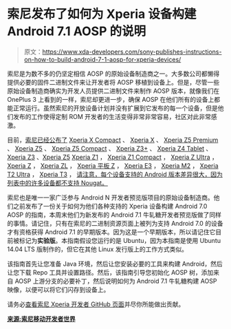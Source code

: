 # 索尼发布了如何为 Xperia 设备构建 Android 7.1 AOSP 的说明

> 原文：<https://www.xda-developers.com/sony-publishes-instructions-on-how-to-build-android-7-1-aosp-for-xperia-devices/>

索尼是为数不多的仍坚定相信 AOSP 的原始设备制造商之一。大多数公司都懒得提供必要的固件二进制文件来让开发者将 AOSP 移植到设备上。但是，尽管一些原始设备制造商确实为开发人员提供二进制文件来制作 AOSP 版本，就像我们在 OnePlus 3 上看到的一样，索尼却更进一步，确保 AOSP 在他们所有的设备上都能正常运行。虽然索尼的开放设备计划并没有扩展到它发布的每一个设备，但是他们发布的工作使得定制 ROM 开发者的生活变得非常非常容易，社区对此非常感激。

目前，[索尼已经公布了](http://developer.sonymobile.com/open-devices/list-of-devices-and-resources/) [Xperia X Compact](http://forum.xda-developers.com/x-compact) 、 [Xperia X](http://forum.xda-developers.com/xperia-x) 、 [Xperia Z5 Premium](http://forum.xda-developers.com/z5-premium) 、 [Xperia Z5](http://forum.xda-developers.com/xperia-z5) 、 [Xperia Z5 Compact](http://forum.xda-developers.com/z5-compact) 、 [Xperia Z3+](http://forum.xda-developers.com/xperia-z4) 、 [Xperia Z4 Tablet](http://forum.xda-developers.com/z4-tablet) 、 [Xperia Z3](http://forum.xda-developers.com/z3) 、[Xperia Z5](http://forum.xda-developers.com/z3-compact) [Xperia Z1](http://forum.xda-developers.com/xperia-z1) ， [Xperia Z1 Compact](http://forum.xda-developers.com/sony-xperia-z1-compact) ， [Xperia Z Ultra](http://forum.xda-developers.com/xperia-z-ultra) ， [Xperia Z](http://forum.xda-developers.com/xperia-z) ， [Xperia ZL](http://forum.xda-developers.com/xperia-zl) ， [Xperia 平板 Z](http://forum.xda-developers.com/xperia-tablet-z) ， [Xperia E3](http://forum.xda-developers.com/xperia-e3) ， [Xperia M2](http://forum.xda-developers.com/xperia-m2) ， [Xperia T2 Ultra](http://forum.xda-developers.com/t2-ultra) ， [Xperia T3](http://forum.xda-developers.com/xperia-t3) ， [请注意，每个设备支持的 Android 版本差异很大，因为列表中的许多设备都不支持 Nougat。](http://forum.xda-developers.com/xperia-l)

索尼也是唯一一家广泛参与 Android N 开发者预览版项目的原始设备制造商。他们之前发布了一份关于如何为他们各种支持的 Xperia 设备构建 Android 7.0 AOSP 的指南，本周末他们为新发布的 Android 7.1 牛轧糖开发者预览版做了同样的事情。请记住，只有在索尼的二进制资源页面上被列为支持 Android 7.0 的设备才有资格获得 Android 7.1 的早期版本。因为这是一个早期版本，所以请记住它目前被标记为**实验版**。本指南假设您运行的是 Ubuntu，因为本指南是使用 Ubuntu 14.04 LTS 版制作的，但它在其他 Linux 发行版上的工作方式类似。

该指南首先让您准备 Java 环境，然后让您安装必要的工具来构建 Android，然后让您下载 Repo 工具并设置路径。然后，该指南引导您初始化 AOSP 树，添加来自 AOSP 上游分支的必要补丁，然后说明如何为 Android 7.1 牛轧糖构建 AOSP 映像，以便可以将它们闪存到设备上。

请务必[查看索尼 Xperia 开发者 GitHub 页面](https://github.com/sonyxperiadev)并尽你所能做出贡献。

[**来源:索尼移动开发者世界**](http://developer.sonymobile.com/open-devices/aosp-build-instructions/how-to-build-aosp-nougat-for-unlocked-xperia-devices/#build-experimental-aosp-nougat-7-1)